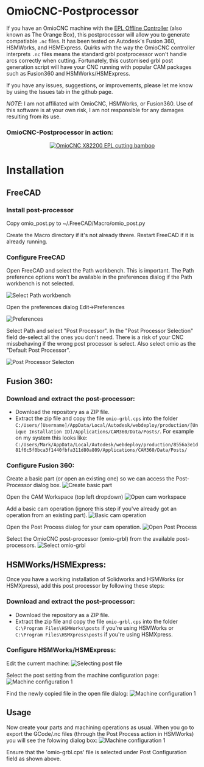 # OmioCNC-Postprocessor
If you have an OmioCNC machine with the [EPL Offline Controller](https://www.omiocnc.com/epl-4f-control-system/) (also known as The Orange Box), this postprocessor will allow you to generate compatiable `.nc` files.
It has been tested on Autodesk's Fusion 360, HSMWorks, and HSMExpress.
Quirks with the way the OmioCNC controller interprets `.nc` files means the standard grbl postprocessor won't handle arcs correctly when cutting.
Fortunately, this customised grbl post generation script will have your CNC running with popular CAM packages such as Fusion360 and HSMWorks/HSMExpress.

If you have any issues, suggestions, or improvements, please let me know by using the Issues tab in the github page.

*NOTE*: I am not affiliated with OmioCNC, HSMWorks, or Fusion360. Use of this software is at your own risk, I am not responsible for any damages resulting from its use.

### OmioCNC-Postprocessor in action:
<p align="center">
<a href="https://www.youtube.com/watch?v=NP96c_bpIC8">
<img alt="OmioCNC X82200 EPL cutting bamboo" src="https://img.youtube.com/vi/NP96c_bpIC8/0.jpg"/>
</a>
</p>

# Installation

## FreeCAD

### Install post-processor

Copy omio_post.py to ~/.FreeCAD/Macro/omio_post.py

Create the Macro directory if it's not already threre. Restart FreeCAD if it is already running.

### Configure FreeCAD

Open FreeCAD and select the Path workbench. This is important. The Path preference options won't be available in the preferences dialog if the Path workbench is not selected.

![Select Path workbench](https://raw.githubusercontent.com/floroeske/omio-post/master/images/freecad-1.png)

Open the preferences dialog Edit->Preferences

![Preferences](https://raw.githubusercontent.com/floroeske/omio-post/master/images/freecad-2.png)

Select Path and select "Post Processor". In the "Post Processor Selection" field de-select all the ones you don't need. There is a risk of your CNC missbehaving if the wrong post processor is select. Also select omio as the "Default Post Processor".

![Post Processor Selecton](https://raw.githubusercontent.com/floroeske/omio-post/master/images/freecad-3.png)


## Fusion 360:

### Download and extract the post-processor:
* Download the repository as a ZIP file.
* Extract the zip file and copy the file `omio-grbl.cps` into the folder `C:/Users/[Username]/AppData/Local/Autodesk/webdeploy/production/[Unique Installation ID]/Applications/CAM360/Data/Posts/`. For example on my system this looks like:  `C:/Users/Mark/AppData/Local/Autodesk/webdeploy/production/8556a3e1d81f6c5f0bca3f1440fbfa311d80a809/Applications/CAM360/Data/Posts/`

### Configure Fusion 360:

Create a basic part (or open an existing one) so we can access the Post-Processor dialog box.
![Create basic part](https://raw.githubusercontent.com/floroeske/omio-post/master/images/Fusion360-BasicPart-edited.PNG)

Open the CAM Workspace (top left dropdown)
![Open cam workspace](https://raw.githubusercontent.com/floroeske/omio-post/master/images/Fusion360-OpenCAMWorkspace-edited.PNG)

Add a basic cam operation (ignore this step if you've already got an operation from an existing part).
![Basic cam operation](https://raw.githubusercontent.com/floroeske/omio-post/master/images/Fusion360-BasicCAMOperation-edited.PNG)

Open the Post Process dialog for your cam operation.
![Open Post Process](https://raw.githubusercontent.com/floroeske/omio-post/master/images/Fusion360-PostProcess-edited.PNG)

Select the OmioCNC post-processor (omio-grbl) from the available post-processors.
![Select omio-grbl](https://raw.githubusercontent.com/floroeske/omio-post/master/images/Fusion360-SelectPostConfiguration-edited.PNG)

## HSMWorks/HSMExpress:
Once you have a working installation of Solidworks and HSMWorks (or HSMXpress), add this post processor by following these steps:

### Download and extract the post-processor:
* Download the repository as a ZIP file.
* Extract the zip file and copy the file `omio-grbl.cps` into the folder `C:\Program Files\HSMWorks\posts` if you're using HSMWorks or `C:\Program Files\HSMXpress\posts` if you're using HSMXpress.

### Configure HSMWorks/HSMExpress:

Edit the current machine:
![Selecting post file](https://raw.githubusercontent.com/floroeske/omio-post/master/images/Edit-Machine-edited.PNG)

Select the post setting from the machine configuration page:
![Machine configuration 1](https://raw.githubusercontent.com/floroeske/omio-post/master/images/MachineConfig1-edited.PNG)

Find the newly copied file in the open file dialog:
![Machine configuration 1](https://raw.githubusercontent.com/floroeske/omio-post/master/images/MachineConfig2-edited.PNG)

## Usage
Now create your parts and machining operations as usual.
When you go to export the GCode/.nc files (through the Post Process action in HSMWorks) you will see the folowing dialog box:
![Machine configuration 1](https://raw.githubusercontent.com/floroeske/omio-post/master/images/PostScreen.PNG)

Ensure that the 'omio-grbl.cps' file is selected under Post Configuration field as shown above.
